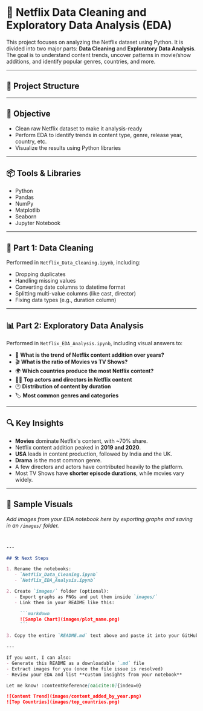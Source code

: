 # 🍿 Netflix Data Cleaning and Exploratory Data Analysis (EDA)

This project focuses on analyzing the Netflix dataset using Python. It is divided into two major parts: **Data Cleaning** and **Exploratory Data Analysis**. The goal is to understand content trends, uncover patterns in movie/show additions, and identify popular genres, countries, and more.

---

## 📁 Project Structure


---

## 📌 Objective

- Clean raw Netflix dataset to make it analysis-ready
- Perform EDA to identify trends in content type, genre, release year, country, etc.
- Visualize the results using Python libraries

---

## 📦 Tools & Libraries

- Python
- Pandas
- NumPy
- Matplotlib
- Seaborn
- Jupyter Notebook

---

## 🧹 Part 1: Data Cleaning

Performed in `Netflix_Data_Cleaning.ipynb`, including:

- Dropping duplicates
- Handling missing values
- Converting date columns to datetime format
- Splitting multi-value columns (like cast, director)
- Fixing data types (e.g., duration column)

---

## 📊 Part 2: Exploratory Data Analysis

Performed in `Netflix_EDA_Analysis.ipynb`, including visual answers to:

- 📆 **What is the trend of Netflix content addition over years?**
- 🎬 **What is the ratio of Movies vs TV Shows?**
- 🌍 **Which countries produce the most Netflix content?**
- 👩‍🎤 **Top actors and directors in Netflix content**
- 🕐 **Distribution of content by duration**
- 🏷 **Most common genres and categories**

---

## 🔍 Key Insights

- **Movies** dominate Netflix's content, with ~70% share.
- Netflix content addition peaked in **2019 and 2020**.
- **USA** leads in content production, followed by India and the UK.
- **Drama** is the most common genre.
- A few directors and actors have contributed heavily to the platform.
- Most TV Shows have **shorter episode durations**, while movies vary widely.

---

## 📸 Sample Visuals

_Add images from your EDA notebook here by exporting graphs and saving in an `/images/` folder._

```markdown


---

## 🛠 Next Steps

1. Rename the notebooks:
   - `Netflix_Data_Cleaning.ipynb`
   - `Netflix_EDA_Analysis.ipynb`

2. Create `images/` folder (optional):
   - Export graphs as PNGs and put them inside `images/`
   - Link them in your README like this:

     ```markdown
     ![Sample Chart](images/plot_name.png)
     ```

3. Copy the entire `README.md` text above and paste it into your GitHub repo.

---

If you want, I can also:
- Generate this README as a downloadable `.md` file
- Extract images for you (once the file issue is resolved)
- Review your EDA and list **custom insights from your notebook**

Let me know! ​:contentReference[oaicite:0]{index=0}​

![Content Trend](images/content_added_by_year.png)
![Top Countries](images/top_countries.png)
